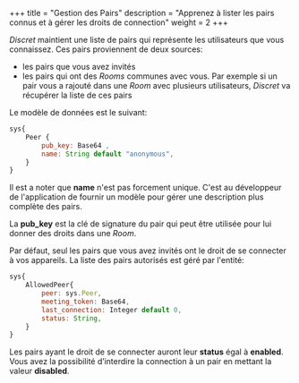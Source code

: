 +++
title = "Gestion des Pairs"
description = "Apprenez à lister les pairs connus et à gérer les droits de connection"
weight = 2
+++

*Discret* maintient une liste de pairs qui représente les utilisateurs que vous connaissez. Ces pairs proviennent de deux sources:
- les pairs que vous avez invités
- les pairs qui ont des *Rooms* communes avec vous. Par exemple si un pair vous a rajouté dans une *Room* avec plusieurs utilisateurs, *Discret* va récupérer la liste de ces pairs

Le modèle de données est le suivant:
```js
sys{
    Peer {
        pub_key: Base64 ,
        name: String default "anonymous",
    }
}
```
Il est a noter que **name** n'est pas forcement unique. C'est au développeur de l'application de fournir un modèle pour gérer une description plus complète des pairs. 

La **pub_key** est la clé de signature du pair qui peut être utilisée pour lui donner des droits dans une *Room*.

Par défaut, seul les pairs que vous avez invités ont le droit de se connecter à vos appareils. La liste des pairs autorisés est géré par l'entité:
```js
sys{
    AllowedPeer{
        peer: sys.Peer,
        meeting_token: Base64,
        last_connection: Integer default 0,
        status: String,
    }
}
```
Les pairs ayant le droit de se connecter auront leur **status** égal à **enabled**. Vous avez la possibilité d’interdire la connection à un pair en mettant la valeur **disabled**.
